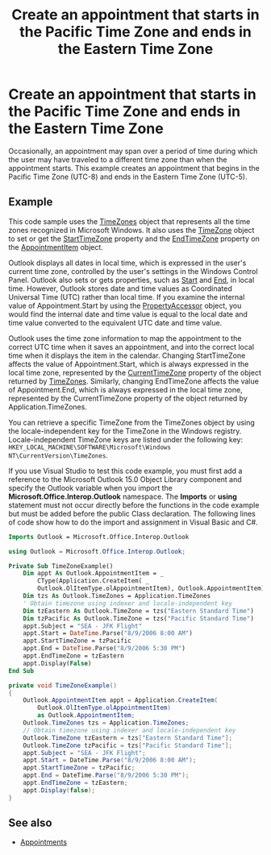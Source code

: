 ﻿---
title: Create an appointment that starts in the Pacific Time Zone and ends in the Eastern Time Zone
TOCTitle: Create an appointment that starts in the Pacific Time Zone and ends in the Eastern Time Zone
ms:assetid: ba19532b-df31-4384-8816-e64e6eecbe53
ms:mtpsurl: https://msdn.microsoft.com/en-us/library/Bb623388(v=office.15)
ms:contentKeyID: 55119808
ms.date: 07/24/2014
mtps_version: v=office.15
---

# Create an appointment that starts in the Pacific Time Zone and ends in the Eastern Time Zone

Occasionally, an appointment may span over a period of time during which the user may have traveled to a different time zone than when the appointment starts. This example creates an appointment that begins in the Pacific Time Zone (UTC-8) and ends in the Eastern Time Zone (UTC-5).

## Example

This code sample uses the [TimeZones](https://msdn.microsoft.com/en-us/library/bb611081\(v=office.15\)) object that represents all the time zones recognized in Microsoft Windows. It also uses the [TimeZone](https://msdn.microsoft.com/en-us/library/bb646259\(v=office.15\)) object to set or get the [StartTimeZone](https://msdn.microsoft.com/en-us/library/bb623657\(v=office.15\)) property and the [EndTimeZone](https://msdn.microsoft.com/en-us/library/bb612198\(v=office.15\)) property on the [AppointmentItem](https://msdn.microsoft.com/en-us/library/bb645611\(v=office.15\)) object.

Outlook displays all dates in local time, which is expressed in the user's current time zone, controlled by the user's settings in the Windows Control Panel. Outlook also sets or gets properties, such as [Start](https://msdn.microsoft.com/en-us/library/bb647263\(v=office.15\)) and [End](https://msdn.microsoft.com/en-us/library/bb623715\(v=office.15\)), in local time. However, Outlook stores date and time values as Coordinated Universal Time (UTC) rather than local time. If you examine the internal value of Appointment.Start by using the [PropertyAccessor](https://msdn.microsoft.com/en-us/library/bb646034\(v=office.15\)) object, you would find the internal date and time value is equal to the local date and time value converted to the equivalent UTC date and time value.

Outlook uses the time zone information to map the appointment to the correct UTC time when it saves an appointment, and into the correct local time when it displays the item in the calendar. Changing StartTimeZone affects the value of Appointment.Start, which is always expressed in the local time zone, represented by the [CurrentTimeZone](https://msdn.microsoft.com/en-us/library/bb612024\(v=office.15\)) property of the object returned by [TimeZones](https://msdn.microsoft.com/en-us/library/bb645170\(v=office.15\)). Similarly, changing EndTimeZone affects the value of Appointment.End, which is always expressed in the local time zone, represented by the CurrentTimeZone property of the object returned by Application.TimeZones.

You can retrieve a specific TimeZone from the TimeZones object by using the locale-independent key for the TimeZone in the Windows registry. Locale-independent TimeZone keys are listed under the following key: `HKEY_LOCAL_MACHINE\SOFTWARE\Microsoft\Windows NT\CurrentVersion\TimeZones`.

If you use Visual Studio to test this code example, you must first add a reference to the Microsoft Outlook 15.0 Object Library component and specify the Outlook variable when you import the **Microsoft.Office.Interop.Outlook** namespace. The **Imports** or **using** statement must not occur directly before the functions in the code example but must be added before the public Class declaration. The following lines of code show how to do the import and assignment in Visual Basic and C\#.


```vb
Imports Outlook = Microsoft.Office.Interop.Outlook
```



```csharp
using Outlook = Microsoft.Office.Interop.Outlook;
```



```vb
Private Sub TimeZoneExample()
    Dim appt As Outlook.AppointmentItem = _
        CType(Application.CreateItem( _
        Outlook.OlItemType.olAppointmentItem), Outlook.AppointmentItem)
    Dim tzs As Outlook.TimeZones = Application.TimeZones
    ' Obtain timezone using indexer and locale-independent key
    Dim tzEastern As Outlook.TimeZone = tzs("Eastern Standard Time")
    Dim tzPacific As Outlook.TimeZone = tzs("Pacific Standard Time")
    appt.Subject = "SEA - JFK Flight"
    appt.Start = DateTime.Parse("8/9/2006 8:00 AM")
    appt.StartTimeZone = tzPacific
    appt.End = DateTime.Parse("8/9/2006 5:30 PM")
    appt.EndTimeZone = tzEastern
    appt.Display(False)
End Sub
```



```csharp
private void TimeZoneExample()
{
    Outlook.AppointmentItem appt = Application.CreateItem(
        Outlook.OlItemType.olAppointmentItem)
        as Outlook.AppointmentItem;
    Outlook.TimeZones tzs = Application.TimeZones;
    // Obtain timezone using indexer and locale-independent key
    Outlook.TimeZone tzEastern = tzs["Eastern Standard Time"];
    Outlook.TimeZone tzPacific = tzs["Pacific Standard Time"];
    appt.Subject = "SEA - JFK Flight";
    appt.Start = DateTime.Parse("8/9/2006 8:00 AM");
    appt.StartTimeZone = tzPacific;
    appt.End = DateTime.Parse("8/9/2006 5:30 PM");
    appt.EndTimeZone = tzEastern; 
    appt.Display(false);
}
```

## See also

- [Appointments](appointments.md)

